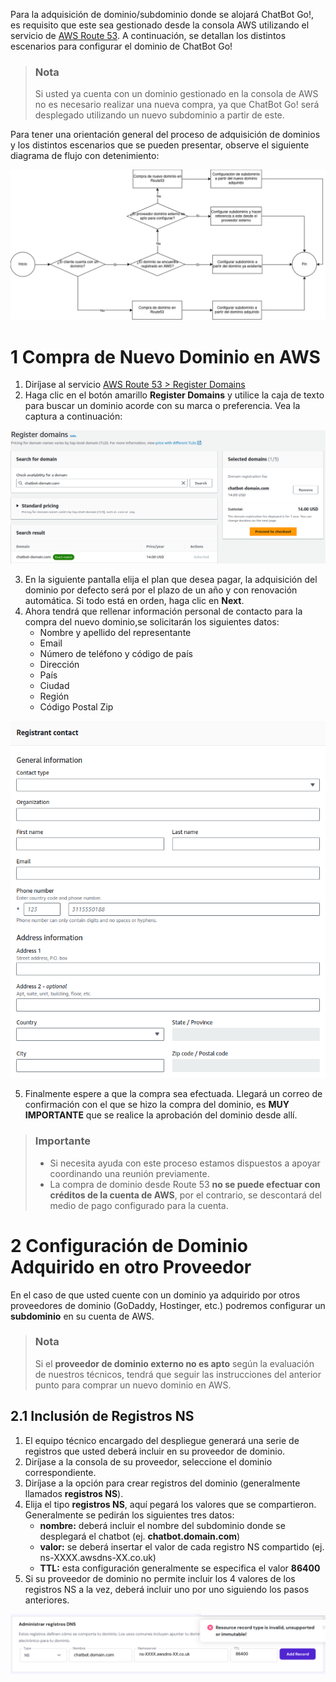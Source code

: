 Para la adquisición de dominio/subdominio donde se alojará ChatBot Go!, es requisito que este sea gestionado desde la consola AWS utilizando el servicio de [AWS Route 53](https://us-east-1.console.aws.amazon.com/route53/v2/home?region=us-east-1#Home). A continuación, se detallan los distintos escenarios para configurar el dominio de ChatBot Go!
> ### Nota
> Si usted ya cuenta con un dominio gestionado en la consola de AWS no es necesario realizar una nueva compra, ya que ChatBot Go! será desplegado utilizando un nuevo subdominio a partir de este.

Para tener una orientación general del proceso de adquisición de dominios y los distintos escenarios que se pueden presentar, observe el siguiente diagrama de flujo con detenimiento:

<p align="center">
  <img src="../assets/domain_flow_chart_ESP.png" />
</p>

# 1 Compra de Nuevo Dominio en AWS
1. Diríjase al servicio [AWS Route 53 > Register Domains](https://us-east-1.console.aws.amazon.com/route53/domains/home?region=us-east-1#/)
2. Haga clic en el botón amarillo **Register Domains** y utilice la caja de texto para buscar un dominio acorde con su marca o preferencia. Vea la captura a continuación:

<p align="center">
  <img src="../assets/domain_purchase.png" />
</p>

3. En la siguiente pantalla elija el plan que desea pagar, la adquisición del dominio por defecto será por el plazo de un año y con renovación automática. Si todo está en orden, haga clic en **Next**.
4. Ahora tendrá que rellenar información personal de contacto para la compra del nuevo dominio,se solicitarán los siguientes datos:
   - Nombre y apellido del representante
   - Email
   - Número de teléfono y código de país
   - Dirección
   - País
   - Ciudad
   - Región
   - Código Postal Zip

<p align="center">
  <img src="../assets/domain_purchase_form.png" />
</p>

5. Finalmente espere a que la compra sea efectuada. Llegará un correo de confirmación con el que se hizo la compra del dominio, es **MUY IMPORTANTE** que se realice la aprobación del dominio desde allí.

> ### Importante
> - Si necesita ayuda con este proceso estamos dispuestos a apoyar coordinando una reunión previamente.
> - La compra de dominio desde Route 53 **no se puede efectuar con créditos de la cuenta de AWS**, por el contrario, se descontará del medio de pago configurado para la cuenta.

# 2 Configuración de Dominio Adquirido en otro Proveedor
En el caso de que usted cuente con un dominio ya adquirido por otros proveedores de dominio (GoDaddy, Hostinger, etc.) podremos configurar un **subdominio** en su cuenta de AWS.

> ### Nota
> Si el **proveedor de dominio externo no es apto** según la evaluación de nuestros técnicos, tendrá que seguir las instrucciones del anterior punto para comprar un nuevo dominio en AWS.

## 2.1 Inclusión de Registros NS
1. El equipo técnico encargado del despliegue generará una serie de registros que usted deberá incluir en su proveedor de dominio.
2. Diríjase a la consola de su proveedor, seleccione el dominio correspondiente.
3. Diríjase a la opción para crear registros del dominio (generalmente llamados **registros NS**).
4. Elija el tipo **registros NS**, aquí pegará los valores que se compartieron. Generalmente se pedirán los siguientes tres datos:
   - **nombre:** deberá incluir el nombre del subdominio donde se desplegará el chatbot (ej. **chatbot.domain.com**)
   - **valor:** se deberá insertar el valor de cada registro NS compartido (ej. ns-XXXX.awsdns-XX.co.uk)
   - **TTL:** esta configuración generalmente se especifica el valor **86400**
5. Si su proveedor de dominio no permite incluir los 4 valores de los registros NS a la vez, deberá incluir uno por uno siguiendo los pasos anteriores.

<p align="center">
  <img src="../assets/domain_ns_ESP.png" />
</p>
